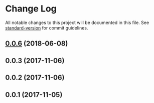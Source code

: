 # Change Log

All notable changes to this project will be documented in this file. See [standard-version](https://github.com/conventional-changelog/standard-version) for commit guidelines.

<a name="0.0.6"></a>
## [0.0.6](https://github.com/biancode/node-red-contrib-dnp/compare/v0.0.3...v0.0.6) (2018-06-08)



<a name="0.0.3"></a>
## 0.0.3 (2017-11-06)



<a name="0.0.2"></a>
## 0.0.2 (2017-11-06)

<a name="0.0.1"></a>
## 0.0.1 (2017-11-05)
